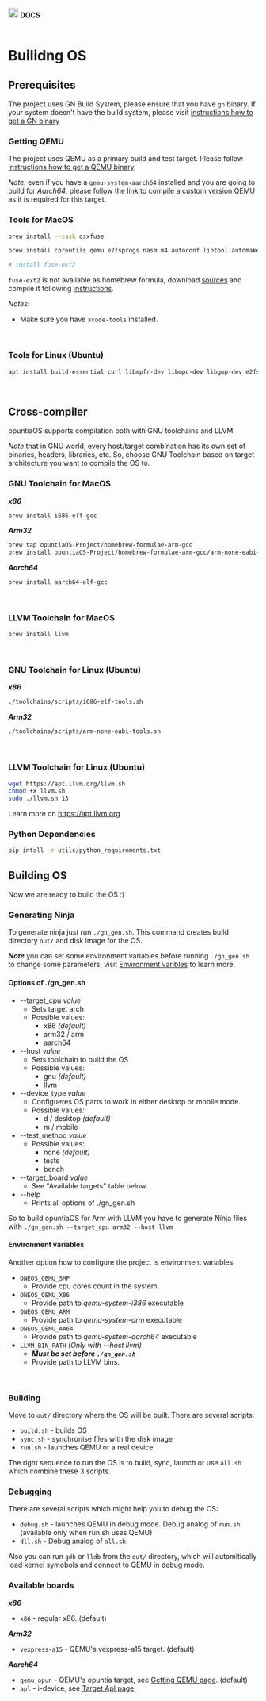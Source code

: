 <img src="https://raw.githubusercontent.com/opuntiaOS-Project/opuntiaOS/master/assets/logo/logo_512.png" width="20"> <b> DOCS</b></br></br>

# Builidng OS

## Prerequisites

The project uses GN Build System, please ensure that you have `gn` binary. If your system doesn't have the build system, please visit [instructions how to get a GN binary](https://github.com/opuntiaOS-Project/opuntiaOS/blob/master/docs/getting_gn.md)

### Getting QEMU

The project uses QEMU as a primary build and test target. Please follow [instructions how to get a QEMU binary](https://github.com/opuntiaOS-Project/opuntiaOS/blob/master/docs/getting_qemu.md).

*Note:* even if you have a `qemu-system-aarch64` installed and you are going to build for *Aarch64*, please follow the link to compile a custom version QEMU as it is required for this target.

### Tools for MacOS

```bash
brew install --cask osxfuse

brew install coreutils qemu e2fsprogs nasm m4 autoconf libtool automake bash gcc@10 ninja

# install fuse-ext2
```

`fuse-ext2` is not available as homebrew formula, download [sources](https://github.com/alperakcan/fuse-ext2) and compile it following [instructions](https://apple.stackexchange.com/questions/226981/how-do-i-install-fuse-ext2-to-use-with-osxfuse).

*Notes*:

* Make sure you have `xcode-tools` installed.

</br>

### Tools for Linux (Ubuntu)

```bash
apt install build-essential curl libmpfr-dev libmpc-dev libgmp-dev e2fsprogs qemu-system-i386 qemu-utils nasm fuseext2 ninja
```


</br>

## Cross-compiler

opuntiaOS supports compilation both with GNU toolchains and LLVM. 

*Note* that in GNU world, every host/target combination has its own set of binaries, headers, libraries, etc. So, choose GNU Toolchain based on target architecture you want to compile the OS to.

### GNU Toolchain for MacOS

***x86***

```bash
brew install i686-elf-gcc
```

***Arm32***

```bash
brew tap opuntiaOS-Project/homebrew-formulae-arm-gcc
brew install opuntiaOS-Project/homebrew-formulae-arm-gcc/arm-none-eabi-gcc
```

***Aarch64***

```bash
brew install aarch64-elf-gcc
```

</br>

### LLVM Toolchain for MacOS

```bash
brew install llvm
```

</br>

### GNU Toolchain for Linux (Ubuntu)

***x86***

```bash
./toolchains/scripts/i686-elf-tools.sh
```

***Arm32***

```bash
./toolchains/scripts/arm-none-eabi-tools.sh
```

</br>

### LLVM Toolchain for Linux (Ubuntu)

```bash
wget https://apt.llvm.org/llvm.sh
chmod +x llvm.sh
sudo ./llvm.sh 13
```

Learn more on <https://apt.llvm.org>

### Python Dependencies

```bash
pip intall -r utils/python_requirements.txt
```

## Building OS

Now we are ready to build the OS :)

### Generating Ninja

To generate ninja just run `./gn_gen.sh`. This command creates build directory `out/` and disk image for the OS.

***Note*** you can set some environment variables before running `./gn_gen.sh` to change some parameters, visit [Environment varibles](https://github.com/opuntiaOS-Project/opuntiaOS/blob/master/docs/build.md#environment-variables) to learn more.

#### **Options of ./gn_gen.sh**

* --target_cpu *value*
  * Sets target arch
  * Possible values:
    * x86 *(default)*
    * arm32 / arm
    * aarch64
* --host *value*
  * Sets toolchain to build the OS
  * Possible values:
    * gnu *(default)*
    * llvm
* --device_type *value*
  * Configueres OS parts to work in either desktop or mobile mode.
  * Possible values:
    * d / desktop *(default)*
    * m / mobile
* --test_method *value*
  * Possible values:
    * none *(default)*
    * tests
    * bench
* --target_board *value*
  * See "Available targets" table below.
* --help
  * Prints all options of ./gn_gen.sh

So to build opuntiaOS for Arm with LLVM you have to generate Ninja files with `./gn_gen.sh --target_cpu arm32 --host llvm`

#### **Environment variables**

Another option how to configure the project is environment variables.

* `ONEOS_QEMU_SMP`
  * Provide cpu cores count in the system.
* `ONEOS_QEMU_X86`
  * Provide path to *qemu-system-i386* executable
* `ONEOS_QEMU_ARM`
  * Provide path to *qemu-system-arm* executable
* `ONEOS_QEMU_AA64`
  * Provide path to *qemu-system-aarch64* executable
* `LLVM_BIN_PATH`  *(Only with --host llvm)*
  * ***Must be set before `./gn_gen.sh`***
  * Provide path to LLVM bins.

</br>

### Building

Move to `out/` directory where the OS will be built. There are several scripts:

* `build.sh` - builds OS
* `sync.sh` - synchronise files with the disk image
* `run.sh` - launches QEMU or a real device

The right sequence to run the OS is to build, sync, launch or use `all.sh` which combine these 3 scripts.

### Debugging

There are several scripts which might help you to debug the OS:

* `debug.sh` - launches QEMU in debug mode. Debug analog of `run.sh` (available only when run.sh uses QEMU)
* `dll.sh` - Debug analog of `all.sh`.

Also you can run `gdb` or `lldb` from the `out/` directory, which will automitically load kernel symobols and connect to QEMU in debug mode.

### Available boards

***x86***

* `x86` - regular x86. (default)

***Arm32***

* `vexpress-a15` - QEMU's vexpress-a15 target. (default)


***Aarch64***

* `qemu_opun` - QEMU's opuntia target, see [Getting QEMU page](https://github.com/opuntiaOS-Project/opuntiaOS/blob/master/docs/getting_qemu.md). (default)
* `apl` - i-device, see [Target Apl page](https://github.com/opuntiaOS-Project/opuntiaOS/blob/master/docs/target_apl.md).